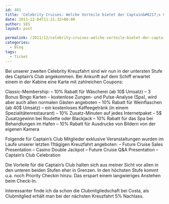 ```yaml
---
id: 481
title: 'Celebrity Cruises: Welche Vorteile bietet der Captain&#8217;s Club?'
date: 2011-12-04T11:21:32+00:00
author: SES
layout: post

permalink: /2011/12/celebrity-cruises-welche-vorteile-bietet-der-captains-club/
categories:
  - Blog
tags:
  - Ticket
---
```

Bei unserer zweiten Celebrity Kreuzfahrt sind wir nun in der untersten Stufe des Captain&#8217;s Club angekommen. Bei Ankunft auf dem Schiff erwartet einem in der Kabine eine Karte mit zahlreichen Coupons:

Classic-Membership:
– 10% Rabatt für Wäscherei (ab 10$ Umsatz)
– 3 Bonus Bingo Karten
– kostenlose Zungen- und Pulse-Analyse (Spa), wird aber auch allen normalen Gästen angeboten
– 10% Rabatt für Weinflaschen (ab 40$ Umsatz)
– ein kostenloses Kaffeegetränk (in einem Spezialitätenrestaurant)
– 10% Zusatz-Minuten auf jedes Internetpaket
– 5$ Zusatzgewinn bei Roulette oder Blackjack
– 10% Rabatt für das Spa bei Behandlungen im Hafen
– 10% Rabatt für Ausdrucke von Bildern von der eigenen Kamera

Folgende für Captain&#8217;s Club Mitglieder exklusive Veranstaltungen wurden im Laufe unserer letzten 11tägigen Kreuzfahrt angeboten:
– Future Cruise Sales Presentation
– Casino Double Jackpot
– Future Cruise Q&A Presentation
– Captain&#8217;s Club Celebration

Die Vorteile für die Captain&#8217;s Club halten sich aus meiner Sicht vor allen in den unteren beiden Stufen eher in Grenzen. In den höchsten Stufe kommt u.a. noch Priority Checkin hinzu. Das erspart einem langwieriges Anstehen beim Check-In.

Interessanter finde ich da schon die Clubmitgliedschaft bei Costa, als Clubmitglied erhält man bei der nächsten Kreuzfahrt 5% Nachlass.
